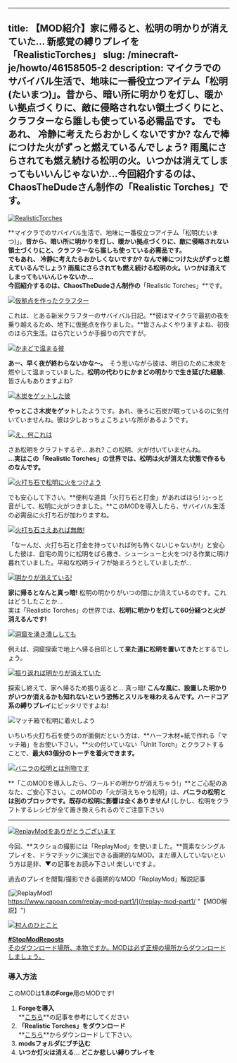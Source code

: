 
---
title: 【MOD紹介】家に帰ると、松明の明かりが消えていた… 新感覚の縛りプレイを「RealisticTorches」
slug: /minecraft-je/howto/46158505-2
description: マイクラでのサバイバル生活で、地味に一番役立つアイテム「松明(たいまつ)」。昔から、暗い所に明かりを灯し、暖かい拠点づくりに、敵に侵略されない領土づくりにと、クラフターなら誰しも使っている必需品です。
 でもあれ、 冷静に考えたらおかしくないですか? なんで棒につけた火がずっと燃えているんでしょう? 雨風にさらされても燃え続ける松明の火。いつかは消えてしまってもいいんじゃないか…今回紹介するのは、ChaosTheDudeさん制作の「Realistic Torches」です。
---

[![RealisticTorches](https://cdn-ak.f.st-hatena.com/images/fotolife/s/sasigume/20210208/20210208132314.png)](#2/7/2741d407.png "RealisticTorches")

**マイクラでのサバイバル生活で、地味に一番役立つアイテム「松明(たいまつ)」。**昔から、暗い所に明かりを灯し、暖かい拠点づくりに、敵に侵略されない領土づくりにと、クラフターなら誰しも使っている必需品です。  
でもあれ、 **冷静に考えたらおかしくないですか?** なんで棒につけた火がずっと燃えているんでしょう? **雨風にさらされても燃え続ける松明の火。いつかは消えてしまってもいいんじゃないか…**  
今回紹介するのは、ChaosTheDudeさん制作の**「Realistic Torches」**です。

[![仮拠点を作ったクラフター](https://cdn-ak.f.st-hatena.com/images/fotolife/s/sasigume/20210208/20210208130422.png)](#1/3/13019504.png "仮拠点を作ったクラフター")

これは、とある新米クラフターのサバイバル日記。**彼はマイクラで最初の夜を乗り越えるため、地下に仮拠点を作りました。**皆さんよくやりますよね、初夜のほら穴生活。ほら穴というか手掘りの穴ですが。

[![かまどで温まる彼](https://www.napoan.com/wp-content/uploads/imgs/8/5/85a8c6c2.png)](#8/5/85a8c6c2.png "かまどで温まる彼")

**あー、早く夜が終わらないかな～。**　そう思いながら彼は、明日のために木炭を燃やして温まっていました。**松明の代わりにかまどの明かりで生き延びた経験**、皆さんもありますよね?

[![木炭をゲットした彼](https://cdn-ak.f.st-hatena.com/images/fotolife/s/sasigume/20210208/20210208142726.png)](#6/9/6970da64.png "木炭をゲットした彼")

**やっとこさ木炭をゲット**したようです。あれ、後ろに石炭が眠っているのに気付いていませんね。彼は少しおっちょこちょいな所があるようです。

[![え、何これは](https://cdn-ak.f.st-hatena.com/images/fotolife/s/sasigume/20210208/20210208155802.png)](#b/e/bea2eecc.png "え、何これは")

さあ松明をクラフトするぞ… あれ? この松明、火が付いていませんね。  
**…実はこの「Realistic Torches」の世界では、松明は火が消えた状態で作るものなんです。**

[![火打ち石で松明に火をつけよう](https://cdn-ak.f.st-hatena.com/images/fotolife/s/sasigume/20210208/20210208151458.png)](#9/4/94ad6694.png "火打ち石で松明に火をつけよう")

でも安心して下さい。**便利な道具「火打ち石と打金」があればほら! ｼｭｰっと音がして、松明に火がつきました。**このMODを導入したら、サバイバル生活の必需品に火打ち石が加わりますね。

[![火打ち石さえあれば無敵!](https://cdn-ak.f.st-hatena.com/images/fotolife/s/sasigume/20210208/20210208155123.png)](#b/7/b7787c89.png "火打ち石さえあれば無敵!")

「なーんだ、火打ち石と打金を持っていれば何も怖くないじゃないか!」と安心した彼は、自宅の周りに松明をばら撒き、シューシューと火をつける作業に明け暮れていました。平和な松明ライフが始まろうとしていましたが…

[![明かりが消えている!](https://cdn-ak.f.st-hatena.com/images/fotolife/s/sasigume/20210208/20210208124753.png)](#0/3/03188d6f.png "明かりが消えている!")

**家に帰るとなんと真っ暗!** 松明の明かりがいつの間にか消えているのです。これはどうしたことか…  
実は「Realistic Torches」の世界では、**松明に明かりを灯して60分経つと火が消えるんです!**

[![洞窟を湧き潰ししても](https://cdn-ak.f.st-hatena.com/images/fotolife/s/sasigume/20210208/20210208145614.png)](#8/2/822e8088.png "洞窟を湧き潰ししても")

例えば、洞窟探索で地上へ帰る目印として**来た道に松明を置いてきた**とするでしょう。

[![振り返れば明かりが消えていた](https://cdn-ak.f.st-hatena.com/images/fotolife/s/sasigume/20210208/20210208133449.png)](#3/8/3820ec39.png "振り返れば明かりが消えていた")

探索し終えて、家へ帰るため振り返ると… 真っ暗! **こんな風に、設置した明かりがいつか消えるかも知れないという恐怖とスリルを味わえるんです。**ハードコア系の**縛りプレイ**にピッタリですよね!

![マッチ箱で松明に着火しよう](https://cdn-ak.f.st-hatena.com/images/fotolife/s/sasigume/20210208/20210208155954.png)

いちいち火打ち石を使うのが面倒だという方は、**ハーフ木材+紙で作れる「マッチ箱」をお使い下さい。**火の付いていない「Unlit Torch」とクラフトすることで、**最大63個分のトーチを着火できます。**

[![バニラの松明とは別物です](https://cdn-ak.f.st-hatena.com/images/fotolife/s/sasigume/20210208/20210208145609.png)](#8/2/822e6687.png "バニラの松明とは別物です")

**「このMODを導入したら、ワールドの明かりが消えちゃう!」**とご心配のあなた、ご安心下さい。このMODの「火が消えちゃう松明」は、**バニラの松明とは別のブロックです。既存の松明に影響は全くありません!** (しかし、松明をクラフトするレシピが全て置き換えられるのでご注意下さい)

---

[![ReplayModをありがとうございます](https://cdn-ak.f.st-hatena.com/images/fotolife/s/sasigume/20210208/20210208161747.png)](#d/3/d36eb9c5.png "ReplayModをありがとうございます")

今回、**スクショの撮影には「ReplayMod」を使いました。**質素なシングルプレイを、ドラマチックに演出できる画期的なMOD。まだ導入していないという方は是非、▼の記事をお読み下さい! 楽しいですよ。

過去のプレイを閲覧/撮影できる画期的なMOD「ReplayMod」解説記事

[![ReplayMod1](https://cdn-ak.f.st-hatena.com/images/fotolife/s/sasigume/20210208/20210208135735.png)  
https://www.napoan.com/replay-mod-part1/](/replay-mod-part1/ "【MOD解説】")

[![村人のひとこと](https://cdn-ak.f.st-hatena.com/images/fotolife/s/sasigume/20210208/20210208130657.png)](#1/5/156dd7c4.png "村人のひとこと")

[**#StopModReposts**  
そのダウンロード場所、本物ですか。MODは必ず正規の場所からダウンロードしましょう。](https://www.napoan.com/stop-mod-reposts/)

### 導入方法

このMODは**1.8のForge**用のMODです!

1.  **Forgeを導入**  
    **[こちら](/new-way-to-install-mod/#forge-inst)**の記事を参考にしてください
2.  **「Realistic Torches」をダウンロード**  
    **[こちら](http://www.minecraftforum.net/forums/mapping-and-modding/minecraft-mods/2517826-realistic-torches "「Realistic Torches」のダウンロード")**からダウンロードして下さい。
3.  **modsフォルダにブチ込む** 
4.  **いつか灯火は消える… どこか悲しい縛りプレイを**
